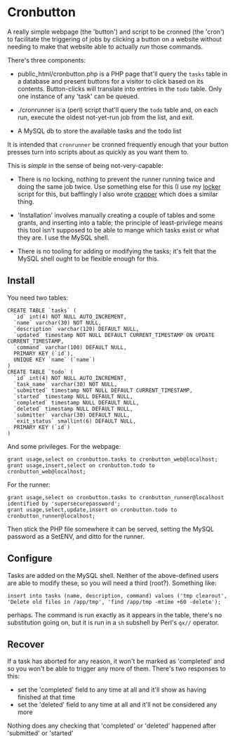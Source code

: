 # Cronbutton

A really simple webpage (the 'button') and script to be cronned (the 'cron') to facilitate the 
triggering of jobs by clicking a button on a website without needing to make that website able 
to actually _run_ those commands. 

There's three components:

* public_html/cronbutton.php is a PHP page that'll query the `tasks` table in a database and present
    buttons for a visitor to click based on its contents. Button-clicks will translate into entries in
    the `todo` table. Only one instance of any 'task' can be queued.

* ./cronrunner is a (perl) script that'll query the `todo` table and, on each run, execute the
     oldest not-yet-run job from the list, and exit. 

* A MySQL db to store the available tasks and the todo list

It is intended that `cronrunner` be cronned frequently enough that your button presses turn into
scripts about as quickly as you want them to.

This is _simple_ in the sense of being not-very-capable:

* There is no locking, nothing to prevent the runner running twice and doing the same job twice. Use
    something else for this (I use my [locker](https://github.com/BigRedS/locker) script for this, but
    bafflingly I also wrote [crapper](https://github.com/BigRedS/crapper) which does a similar thing.

* 'Installation' involves manually creating a couple of tables and some grants, and inserting into a
    table; the principle of least-privilege means this tool isn't supposed to be able to mange which
    tasks exist or what they are. I use the MySQL shell.

* There is no tooling for adding or modifying the tasks; it's felt that the MySQL shell ought to be 
  flexible enough for this.

## Install

You need two tables:

    CREATE TABLE `tasks` (
      `id` int(4) NOT NULL AUTO_INCREMENT,
      `name` varchar(30) NOT NULL,
      `description` varchar(120) DEFAULT NULL,
      `updated` timestamp NOT NULL DEFAULT CURRENT_TIMESTAMP ON UPDATE CURRENT_TIMESTAMP,
      `command` varchar(100) DEFAULT NULL,
      PRIMARY KEY (`id`),
      UNIQUE KEY `name` (`name`)
    )
    CREATE TABLE `todo` (
      `id` int(4) NOT NULL AUTO_INCREMENT,
      `task_name` varchar(30) NOT NULL,
      `submitted` timestamp NOT NULL DEFAULT CURRENT_TIMESTAMP,
      `started` timestamp NULL DEFAULT NULL,
      `completed` timestamp NULL DEFAULT NULL,
      `deleted` timestamp NULL DEFAULT NULL,
      `submitter` varchar(30) DEFAULT NULL,
      `exit_status` smallint(6) DEFAULT NULL,
      PRIMARY KEY (`id`)
    ) 

And some privileges. For the webpage:

    grant usage,select on cronbutton.tasks to cronbutton_web@localhost;
    grant usage,insert,select on cronbutton.todo to cronbutton_web@localhost;

For the runner: 

    grant usage,select on cronbutton.tasks to cronbutton_runner@localhost identified by 'supersecurepassword';
    grant usage,select,update,insert on cronbutton.todo to cronbutton_runner@localhost;

Then stick the PHP file somewhere it can be served, setting the MySQL password as a SetENV, and
ditto for the runner.

## Configure

Tasks are added on the MySQL shell. Neither of the above-defined users are able to modify these, so you
will need a third (root?). Something like:

    insert into tasks (name, description, command) values ('tmp clearout', 'Delete old files in /app/tmp', 'find /app/tmp -mtime +60 -delete');

perhaps. The command is run exactly as it appears in the table, there's no substitution going on, but it 
is run in  a `sh` subshell by Perl's `qx//` operator.

## Recover

If a task has aborted for any reason, it won't be marked as 'completed' and so you won't be able to
trigger any more of them. There's two responses to this:

* set the 'completed' field to any time at all and it'll show as having finished at that time
* set the 'deleted' field to any time at all and it'll not be considered any more

Nothing does any checking that 'completed' or 'deleted' happened after 'submitted' or 'started'
